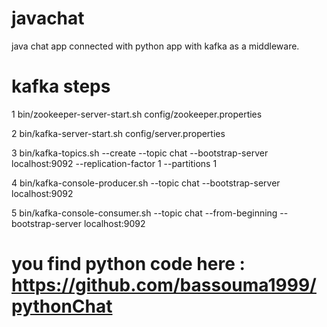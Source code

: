 # javachat

java chat app connected with python app with kafka as a middleware.
# kafka steps
1 bin/zookeeper-server-start.sh config/zookeeper.properties 

2  bin/kafka-server-start.sh config/server.properties 

3 bin/kafka-topics.sh --create --topic chat --bootstrap-server localhost:9092 
--replication-factor 1 --partitions 1 

4 bin/kafka-console-producer.sh --topic chat --bootstrap-server localhost:9092

5 bin/kafka-console-consumer.sh --topic chat --from-beginning --bootstrap-server localhost:9092


# you find python code here : https://github.com/bassouma1999/pythonChat
